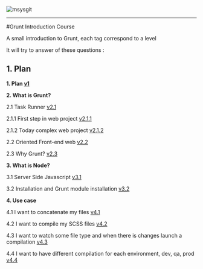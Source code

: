 ![msysgit](http://gruntjs.com/img/grunt-logo.png)

----
#Grunt Introduction Course

A small introduction to Grunt, each tag correspond to a level

It will try to answer of these questions :

## 1. Plan

**1. Plan [v1](https://github.com/matohawk/GruntIntroductionCourse/tree/v1)**

**2. What is Grunt?**

   2.1 Task Runner [v2.1](https://github.com/matohawk/GruntIntroductionCourse/tree/v2.1)
      
   2.1.1 First step in web project [v2.1.1](https://github.com/matohawk/GruntIntroductionCourse/tree/v2.1.1)
      
   2.1.2 Today complex web project [v2.1.2](https://github.com/matohawk/GruntIntroductionCourse/tree/v2.1.2)

   2.2 Oriented Front-end web [v2.2](https://github.com/matohawk/GruntIntroductionCourse/tree/v2.2)

   2.3 Why Grunt? [v2.3](https://github.com/matohawk/GruntIntroductionCourse/tree/v2.3)

**3. What is Node?**

   3.1 Server Side Javascript [v3.1](https://github.com/matohawk/GruntIntroductionCourse/tree/v3.1)

   3.2 Installation and Grunt module installation [v3.2](https://github.com/matohawk/GruntIntroductionCourse/tree/v3.2)

**4. Use case**

   4.1 I want to concatenate my files [v4.1](https://github.com/matohawk/GruntIntroductionCourse/tree/v4.1)

   4.2 I want to compile my SCSS files [v4.2](https://github.com/matohawk/GruntIntroductionCourse/tree/v4.2)

   4.3 I want to watch some file type and when there is changes launch a compilation [v4.3](https://github.com/matohawk/GruntIntroductionCourse/tree/v4.3)

   4.4 I want to have different compilation for each environment, dev, qa, prod [v4.4](https://github.com/matohawk/GruntIntroductionCourse/tree/v4.4)
